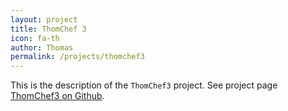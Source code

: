 ```yaml
---
layout: project
title: ThomChef 3
icon: fa-th
author: Thomas
permalink: /projects/thomchef3
---
```


This is the description of the `ThomChef3` project. See project page <a href="https://github.com/computoms/ThomChef3">ThomChef3 on Github</a>.